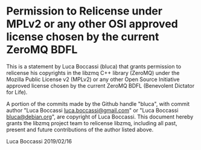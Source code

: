 # Permission to Relicense under MPLv2 or any other OSI approved license chosen by the current ZeroMQ BDFL

This is a statement by Luca Boccassi (bluca)
that grants permission to relicense his copyrights in the libzmq C++
library (ZeroMQ) under the Mozilla Public License v2 (MPLv2) or any other
Open Source Initiative approved license chosen by the current ZeroMQ
BDFL (Benevolent Dictator for Life).

A portion of the commits made by the Github handle "bluca", with
commit author "Luca Boccassi <luca.boccassi@gmail.com>" or
"Luca Boccassi <bluca@debian.org>", are copyright of Luca Boccassi.
This document hereby grants the libzmq project team to relicense libzmq,
including all past, present and future contributions of the author listed
above.

Luca Boccassi
2019/02/16
